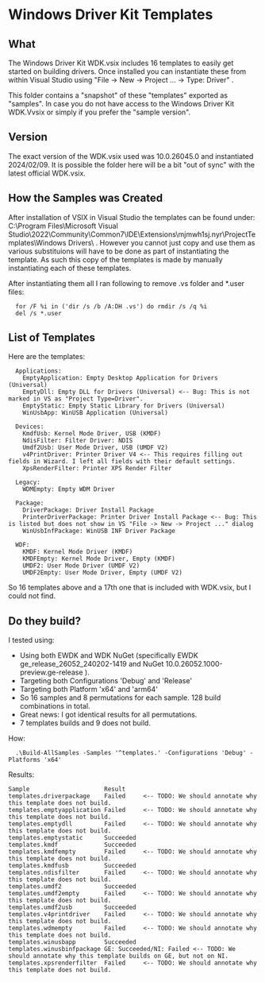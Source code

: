 # Windows Driver Kit Templates

## What

The Windows Driver Kit WDK.vsix includes 16 templates to easily get started on building drivers.  Once installed you can instantiate these from within Visual Studio using "File -> New -> Project ... -> Type: Driver" .

This folder contains a "snapshot" of these "templates" exported as "samples".  In case you do not have access to the Windows Driver Kit WDK.Vvsix or simply if you prefer the "sample version".

## Version

The exact version of the WDK.vsix used was 10.0.26045.0 and instantiated 2024/02/09.  It is possible the folder here will be a bit "out of sync" with the latest official WDK.vsix.

## How the Samples was Created

After installation of VSIX in Visual Studio the templates can be found under: 
  C:\Program Files\Microsoft Visual Studio\2022\Community\Common7\IDE\Extensions\mjmwh1sj.nyr\ProjectTemplates\Windows Drivers\ . However you cannot just copy and use them as various substituions will have to be done as part of instantiating the template.  As such this copy of the templates is made by manually instantiating each of these templates.
  
  After instantiating them all I ran following to remove .vs folder and *.user files: 
```
  for /F %i in ('dir /s /b /A:DH .vs') do rmdir /s /q %i
  del /s *.user
```

## List of Templates

Here are the templates:

```
  Applications:
    EmptyApplication: Empty Desktop Application for Drivers (Universal)
    EmptyDll: Empty DLL for Drivers (Universal) <-- Bug: This is not marked in VS as "Project Type=Driver".
    EmptyStatic: Empty Static Library for Drivers (Universal)
    WinUsbApp: WinUSB Application (Universal)
  
  Devices:
    KmdfUsb: Kernel Mode Driver, USB (KMDF)
    NdisFilter: Filter Driver: NDIS
    Umdf2Usb: User Mode Driver, USB (UMDF V2)
    v4PrintDriver: Printer Driver V4 <-- This requires filling out fields in Wizard. I left all fields with their default settings.
    XpsRenderFilter: Printer XPS Render Filter
  
  Legacy:
    WDMEmpty: Empty WDM Driver
  
  Package:
    DriverPackage: Driver Install Package
    PrinterDriverPackage: Printer Driver Install Package <-- Bug: This is listed but does not show in VS "File -> New -> Project ..." dialog
    WinUsbInfPackage: WinUSB INF Driver Package
  
  WDF:
    KMDF: Kernel Mode Driver (KMDF)
    KMDFEmpty: Kernel Mode Driver, Empty (KMDF)
    UMDF2: User Mode Driver (UMDF V2)
    UMDF2Empty: User Mode Driver, Empty (UMDF V2)

```

So 16 templates above and a 17th one that is included with WDK.vsix, but  I could not find.

## Do they build?

I tested using:
* Using both EWDK and WDK NuGet (specifically EWDK ge_release_26052_240202-1419 and NuGet 10.0.26052.1000-preview.ge-release ).
* Targeting both Configurations 'Debug' and 'Release'
* Targeting both Platform 'x64' and 'arm64'
* So 16 samples and 8 permutations for each sample.  128 build combinations in total.
* Great news: I got identical results for all permutations. 
* 7 templates builds and 9 does not build.

How:
```
  .\Build-AllSamples -Samples '^templates.' -Configurations 'Debug' -Platforms 'x64'
```

Results:

```
Sample                     Result
templates.driverpackage    Failed     <-- TODO: We should annotate why this template does not build.
templates.emptyapplication Failed     <-- TODO: We should annotate why this template does not build.
templates.emptydll         Failed     <-- TODO: We should annotate why this template does not build.
templates.emptystatic      Succeeded
templates.kmdf             Succeeded
templates.kmdfempty        Failed     <-- TODO: We should annotate why this template does not build.
templates.kmdfusb          Succeeded
templates.ndisfilter       Failed     <-- TODO: We should annotate why this template does not build.
templates.umdf2            Succeeded
templates.umdf2empty       Failed     <-- TODO: We should annotate why this template does not build.
templates.umdf2usb         Succeeded
templates.v4printdriver    Failed     <-- TODO: We should annotate why this template does not build.
templates.wdmempty         Failed     <-- TODO: We should annotate why this template does not build.
templates.winusbapp        Succeeded
templates.winusbinfpackage GE: Succeeded/NI: Failed <-- TODO: We should annotate why this template builds on GE, but not on NI.
templates.xpsrenderfilter  Failed     <-- TODO: We should annotate why this template does not build.
```
